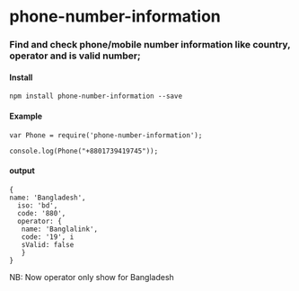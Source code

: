 # phone-number-information

### Find and check phone/mobile number information like country, operator and is valid number;


#### Install

```
npm install phone-number-information --save
```

#### Example

```
var Phone = require('phone-number-information');

console.log(Phone("+8801739419745"));
```

#### output

```
{ 
name: 'Bangladesh',
  iso: 'bd',
  code: '880',
  operator: {
   name: 'Banglalink', 
   code: '19', i
   sValid: false 
   } 
}
```

NB: Now operator only show for Bangladesh
